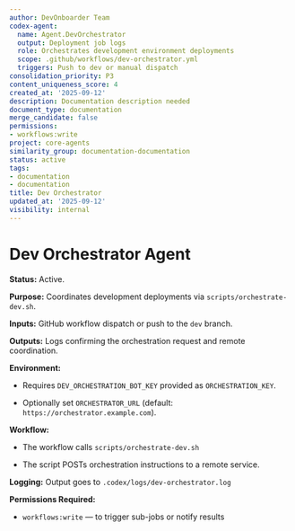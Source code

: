 ```yaml
---
author: DevOnboarder Team
codex-agent:
  name: Agent.DevOrchestrator
  output: Deployment job logs
  role: Orchestrates development environment deployments
  scope: .github/workflows/dev-orchestrator.yml
  triggers: Push to dev or manual dispatch
consolidation_priority: P3
content_uniqueness_score: 4
created_at: '2025-09-12'
description: Documentation description needed
document_type: documentation
merge_candidate: false
permissions:
- workflows:write
project: core-agents
similarity_group: documentation-documentation
status: active
tags:
- documentation
- documentation
title: Dev Orchestrator
updated_at: '2025-09-12'
visibility: internal
---
```


# Dev Orchestrator Agent

**Status:** Active.

**Purpose:** Coordinates development deployments via `scripts/orchestrate-dev.sh`.

**Inputs:** GitHub workflow dispatch or push to the `dev` branch.

**Outputs:** Logs confirming the orchestration request and remote coordination.

**Environment:**

- Requires `DEV_ORCHESTRATION_BOT_KEY` provided as `ORCHESTRATION_KEY`.

- Optionally set `ORCHESTRATOR_URL` (default: `https://orchestrator.example.com`).

**Workflow:**

- The workflow calls `scripts/orchestrate-dev.sh`

- The script POSTs orchestration instructions to a remote service.

**Logging:** Output goes to `.codex/logs/dev-orchestrator.log`

**Permissions Required:**

- `workflows:write` — to trigger sub-jobs or notify results
